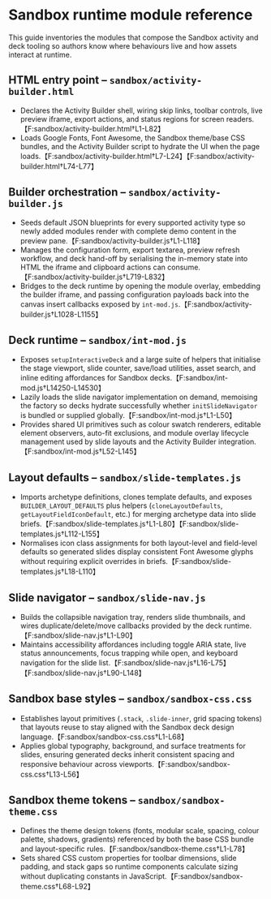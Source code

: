 # Sandbox runtime module reference

This guide inventories the modules that compose the Sandbox activity and deck tooling so authors know where behaviours live and how assets interact at runtime.

## HTML entry point – `sandbox/activity-builder.html`
- Declares the Activity Builder shell, wiring skip links, toolbar controls, live preview iframe, export actions, and status regions for screen readers.【F:sandbox/activity-builder.html†L1-L82】
- Loads Google Fonts, Font Awesome, the Sandbox theme/base CSS bundles, and the Activity Builder script to hydrate the UI when the page loads.【F:sandbox/activity-builder.html†L7-L24】【F:sandbox/activity-builder.html†L74-L77】

## Builder orchestration – `sandbox/activity-builder.js`
- Seeds default JSON blueprints for every supported activity type so newly added modules render with complete demo content in the preview pane.【F:sandbox/activity-builder.js†L1-L118】
- Manages the configuration form, export textarea, preview refresh workflow, and deck hand-off by serialising the in-memory state into HTML the iframe and clipboard actions can consume.【F:sandbox/activity-builder.js†L719-L832】
- Bridges to the deck runtime by opening the module overlay, embedding the builder iframe, and passing configuration payloads back into the canvas insert callbacks exposed by `int-mod.js`.【F:sandbox/activity-builder.js†L1028-L1155】

## Deck runtime – `sandbox/int-mod.js`
- Exposes `setupInteractiveDeck` and a large suite of helpers that initialise the stage viewport, slide counter, save/load utilities, asset search, and inline editing affordances for Sandbox decks.【F:sandbox/int-mod.js†L14250-L14530】
- Lazily loads the slide navigator implementation on demand, memoising the factory so decks hydrate successfully whether `initSlideNavigator` is bundled or supplied globally.【F:sandbox/int-mod.js†L1-L50】
- Provides shared UI primitives such as colour swatch renderers, editable element observers, auto-fit exclusions, and module overlay lifecycle management used by slide layouts and the Activity Builder integration.【F:sandbox/int-mod.js†L52-L145】

## Layout defaults – `sandbox/slide-templates.js`
- Imports archetype definitions, clones template defaults, and exposes `BUILDER_LAYOUT_DEFAULTS` plus helpers (`cloneLayoutDefaults`, `getLayoutFieldIconDefault`, etc.) for merging archetype data into slide briefs.【F:sandbox/slide-templates.js†L1-L80】【F:sandbox/slide-templates.js†L112-L155】
- Normalises icon class assignments for both layout-level and field-level defaults so generated slides display consistent Font Awesome glyphs without requiring explicit overrides in briefs.【F:sandbox/slide-templates.js†L18-L110】

## Slide navigator – `sandbox/slide-nav.js`
- Builds the collapsible navigation tray, renders slide thumbnails, and wires duplicate/delete/move callbacks provided by the deck runtime.【F:sandbox/slide-nav.js†L1-L90】
- Maintains accessibility affordances including toggle ARIA state, live status announcements, focus trapping while open, and keyboard navigation for the slide list.【F:sandbox/slide-nav.js†L16-L75】【F:sandbox/slide-nav.js†L90-L148】

## Sandbox base styles – `sandbox/sandbox-css.css`
- Establishes layout primitives (`.stack`, `.slide-inner`, grid spacing tokens) that layouts reuse to stay aligned with the Sandbox deck design language.【F:sandbox/sandbox-css.css†L1-L68】
- Applies global typography, background, and surface treatments for slides, ensuring generated decks inherit consistent spacing and responsive behaviour across viewports.【F:sandbox/sandbox-css.css†L13-L56】

## Sandbox theme tokens – `sandbox/sandbox-theme.css`
- Defines the theme design tokens (fonts, modular scale, spacing, colour palette, shadows, gradients) referenced by both the base CSS bundle and layout-specific rules.【F:sandbox/sandbox-theme.css†L1-L78】
- Sets shared CSS custom properties for toolbar dimensions, slide padding, and stack gaps so runtime components calculate sizing without duplicating constants in JavaScript.【F:sandbox/sandbox-theme.css†L68-L92】

